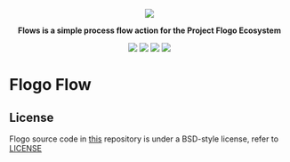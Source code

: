 <p align="center">
  <img src ="https://raw.githubusercontent.com/TIBCOSoftware/flogo/master/images/flogo-ecosystem_Flows.png" />
</p>

<p align="center" >
  <b>Flows is a simple process flow action for the Project Flogo Ecosystem</b>
</p>

<p align="center">
  <img src="https://travis-ci.org/project-flogo/flow.svg?branch=master"/>
  <img src="https://img.shields.io/badge/dependencies-up%20to%20date-green.svg"/>
  <img src="https://img.shields.io/badge/license-BSD%20style-blue.svg"/>
  <a href="https://gitter.im/project-flogo/Lobby?utm_source=share-link&utm_medium=link&utm_campaign=share-link"><img src="https://badges.gitter.im/Join%20Chat.svg"/></a>
</p>

# Flogo Flow


## License 
Flogo source code in [this](https://github.com/project-flogo/strem) repository is under a BSD-style license, refer to [LICENSE](https://github.com/project-flogo/strem/blob/master/LICENSE)
